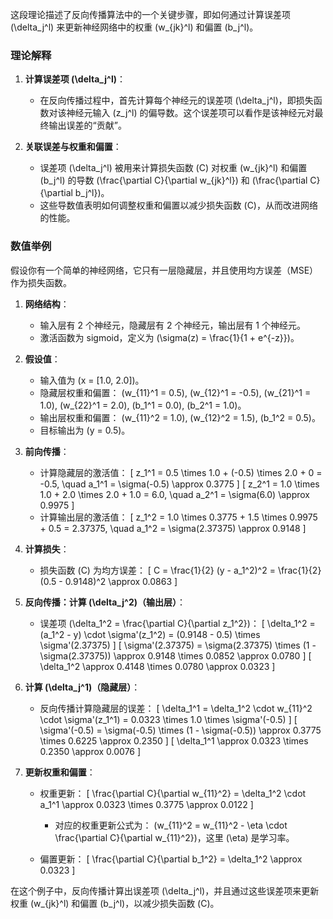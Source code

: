 这段理论描述了反向传播算法中的一个关键步骤，即如何通过计算误差项 \(\delta_j^l\) 来更新神经网络中的权重 \(w_{jk}^l\) 和偏置 \(b_j^l\)。

### 理论解释

1. **计算误差项 \(\delta_j^l\)**：
   - 在反向传播过程中，首先计算每个神经元的误差项 \(\delta_j^l\)，即损失函数对该神经元输入 \(z_j^l\) 的偏导数。这个误差项可以看作是该神经元对最终输出误差的“贡献”。
  
2. **关联误差与权重和偏置**：
   - 误差项 \(\delta_j^l\) 被用来计算损失函数 \(C\) 对权重 \(w_{jk}^l\) 和偏置 \(b_j^l\) 的导数 \(\frac{\partial C}{\partial w_{jk}^l}\) 和 \(\frac{\partial C}{\partial b_j^l}\)。
   - 这些导数值表明如何调整权重和偏置以减少损失函数 \(C\)，从而改进网络的性能。

### 数值举例

假设你有一个简单的神经网络，它只有一层隐藏层，并且使用均方误差（MSE）作为损失函数。

1. **网络结构**：
   - 输入层有 2 个神经元，隐藏层有 2 个神经元，输出层有 1 个神经元。
   - 激活函数为 sigmoid，定义为 \(\sigma(z) = \frac{1}{1 + e^{-z}}\)。

2. **假设值**：
   - 输入值为 \(x = [1.0, 2.0]\)。
   - 隐藏层权重和偏置： \(w_{11}^1 = 0.5\), \(w_{12}^1 = -0.5\), \(w_{21}^1 = 1.0\), \(w_{22}^1 = 2.0\), \(b_1^1 = 0.0\), \(b_2^1 = 1.0\)。
   - 输出层权重和偏置： \(w_{11}^2 = 1.0\), \(w_{12}^2 = 1.5\), \(b_1^2 = 0.5\)。
   - 目标输出为 \(y = 0.5\)。

3. **前向传播**：
   - 计算隐藏层的激活值：
     \[
     z_1^1 = 0.5 \times 1.0 + (-0.5) \times 2.0 + 0 = -0.5, \quad a_1^1 = \sigma(-0.5) \approx 0.3775
     \]
     \[
     z_2^1 = 1.0 \times 1.0 + 2.0 \times 2.0 + 1.0 = 6.0, \quad a_2^1 = \sigma(6.0) \approx 0.9975
     \]
   - 计算输出层的激活值：
     \[
     z_1^2 = 1.0 \times 0.3775 + 1.5 \times 0.9975 + 0.5 = 2.37375, \quad a_1^2 = \sigma(2.37375) \approx 0.9148
     \]

4. **计算损失**：
   - 损失函数 \(C\) 为均方误差：
     \[
     C = \frac{1}{2} (y - a_1^2)^2 = \frac{1}{2} (0.5 - 0.9148)^2 \approx 0.0863
     \]

5. **反向传播：计算 \(\delta_j^2\)（输出层）**：
   - 误差项 \(\delta_1^2 = \frac{\partial C}{\partial z_1^2}\)：
     \[
     \delta_1^2 = (a_1^2 - y) \cdot \sigma'(z_1^2) = (0.9148 - 0.5) \times \sigma'(2.37375)
     \]
     \[
     \sigma'(2.37375) = \sigma(2.37375) \times (1 - \sigma(2.37375)) \approx 0.9148 \times 0.0852 \approx 0.0780
     \]
     \[
     \delta_1^2 \approx 0.4148 \times 0.0780 \approx 0.0323
     \]

6. **计算 \(\delta_j^1\)（隐藏层）**：
   - 反向传播计算隐藏层的误差：
     \[
     \delta_1^1 = \delta_1^2 \cdot w_{11}^2 \cdot \sigma'(z_1^1) = 0.0323 \times 1.0 \times \sigma'(-0.5)
     \]
     \[
     \sigma'(-0.5) = \sigma(-0.5) \times (1 - \sigma(-0.5)) \approx 0.3775 \times 0.6225 \approx 0.2350
     \]
     \[
     \delta_1^1 \approx 0.0323 \times 0.2350 \approx 0.0076
     \]

7. **更新权重和偏置**：
   - 权重更新：
     \[
     \frac{\partial C}{\partial w_{11}^2} = \delta_1^2 \cdot a_1^1 \approx 0.0323 \times 0.3775 \approx 0.0122
     \]
     - 对应的权重更新公式为： \(w_{11}^2 = w_{11}^2 - \eta \cdot \frac{\partial C}{\partial w_{11}^2}\)，这里 \(\eta\) 是学习率。

   - 偏置更新：
     \[
     \frac{\partial C}{\partial b_1^2} = \delta_1^2 \approx 0.0323
     \]

在这个例子中，反向传播计算出误差项 \(\delta_j^l\)，并且通过这些误差项来更新权重 \(w_{jk}^l\) 和偏置 \(b_j^l\)，以减少损失函数 \(C\)。
